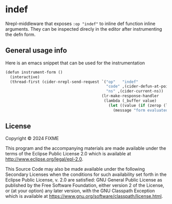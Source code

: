 # indef

Nrepl-middleware that exposes `:op "indef"` to inline def function inline arguments. They can be inspected direcly in the editor after instrumenting the defn form.


## General usage info
Here is an emacs snippet that can be used for the instrumentation
``` clojure
(defun instrument-form ()
  (interactive)
  (thread-first (cider-nrepl-send-request `("op"   "indef"
                                            "code" ,(cider-defun-at-point)
                                            "ns" ,(cider-current-ns))
                                          (lr-make-response-handler
                                           (lambda (_buffer value)
                                             (let ((value (if (zerop (length value)) "unlimited" value)))
                                               (message "form evaluated")))))))
```

## License

Copyright © 2024 FIXME

This program and the accompanying materials are made available under the
terms of the Eclipse Public License 2.0 which is available at
http://www.eclipse.org/legal/epl-2.0.

This Source Code may also be made available under the following Secondary
Licenses when the conditions for such availability set forth in the Eclipse
Public License, v. 2.0 are satisfied: GNU General Public License as published by
the Free Software Foundation, either version 2 of the License, or (at your
option) any later version, with the GNU Classpath Exception which is available
at https://www.gnu.org/software/classpath/license.html.

